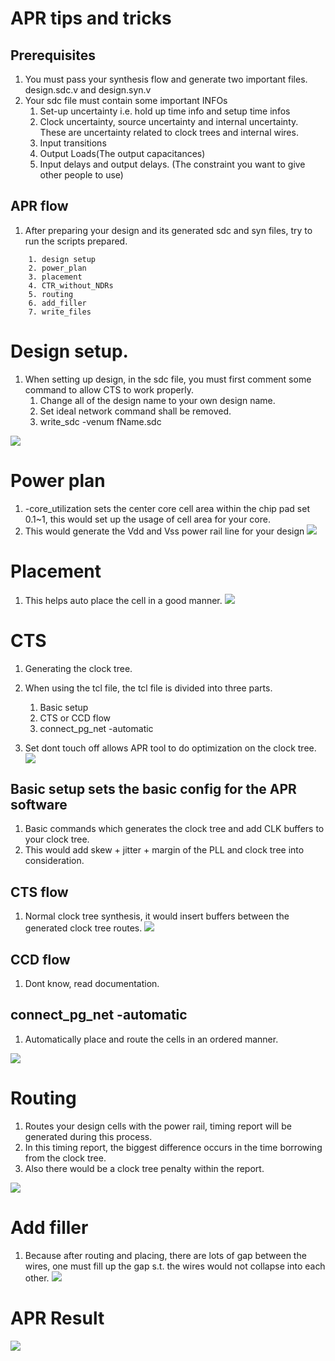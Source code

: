 # APR tips and tricks
## Prerequisites
1. You must pass your synthesis flow and generate two important files. design.sdc.v and design.syn.v
2. Your sdc file must contain some important INFOs
   1. Set-up uncertainty i.e. hold up time info and setup time infos
   2. Clock uncertainty, source uncertainty and internal uncertainty. These are uncertainty related to clock trees and internal wires.
   3. Input transitions
   4. Output Loads(The output capacitances)
   5. Input delays and output delays. (The constraint you want to give other people to use)

## APR flow
1. After preparing your design and its generated sdc and syn files, try to run the scripts prepared.
```
    1. design setup
    2. power_plan
    3. placement
    4. CTR_without_NDRs
    5. routing
    6. add_filler
    7. write_files
```

# Design setup.
1. When setting up design, in the sdc file, you must first comment some command to allow CTS to work properly.
   1. Change all of the design name to your own design name.
   2. Set ideal network command shall be removed.
   3. write_sdc -venum fName.sdc

![](image/Design_setup.jpg)

# Power plan
1. -core_utilization sets the center core cell area within the chip pad set 0.1~1, this would set up the usage of cell area for your core.
2. This would generate the Vdd and Vss power rail line for your design
![](image/power_plan.jpg)

# Placement
1. This helps auto place the cell in a good manner.
![](image/placement.jpg)

# CTS
1. Generating the clock tree.
2. When using the tcl file, the tcl file is divided into three parts.
   1. Basic setup
   2. CTS or CCD flow
   3. connect_pg_net -automatic

3. Set dont touch off allows APR tool to do optimization on the clock tree.
![](image/clock_tree_setup_done.jpg)

## Basic setup sets the basic config for the APR software
1. Basic commands which generates the clock tree and add CLK buffers to your clock tree.
2. This would add skew + jitter + margin of the PLL and clock tree into consideration.
## CTS flow
1. Normal clock tree synthesis, it would insert buffers between the generated clock tree routes.
![](image/clock_tree_CTS.jpg)
## CCD flow
1. Dont know, read documentation.
## connect_pg_net -automatic
1. Automatically place and route the cells in an ordered manner.

![](image/clock_tree_synthesis_done.jpg)

# Routing
1. Routes your design cells with the power rail, timing report will be generated during this process.
2. In this timing report, the biggest difference occurs in the time borrowing from the clock tree.
3. Also there would be a clock tree penalty within the report.

![](image/routing.jpg)

# Add filler
1. Because after routing and placing, there are lots of gap between the wires, one must fill up the gap s.t. the wires would not collapse into each other.
![](image/add_filler.jpg)


# APR Result
![](image/apr_final_full_view.jpg)